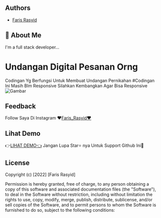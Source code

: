 ## Authors

- [Faris Rasyid](http://farisrasyid.my.id)


## 🚀 About Me
I'm a full stack developer...


# Undangan Digital Pesanan Orng

Codingan Yg Berfungsi Untuk Membuat Undangan Pernikahan 
#Codingan Ini Masih Blm Responsive Silahkan Kembangkan Agar Bisa Responsive
![Gambar](https://cdn.discordapp.com/attachments/1041961141594759178/1044647861272465468/image.png)


## Feedback

Follow Saya Di Instagram ❤️[Faris_Rasyid❤️](https://www.instagram.com/_farisrasyid_/)


## Lihat Demo

👉[LIHAT DEMO👈](https://rasyid1003.github.io/undangan_web/) Jangan Lupa Star⭐ nya Untuk Support Github Ini🤩

## License

Copyright (c) [2022] [Faris Rasyid]

Permission is hereby granted, free of charge, to any person obtaining a copy
of this software and associated documentation files (the "Software"), to deal
in the Software without restriction, including without limitation the rights
to use, copy, modify, merge, publish, distribute, sublicense, and/or sell
copies of the Software, and to permit persons to whom the Software is
furnished to do so, subject to the following conditions:

